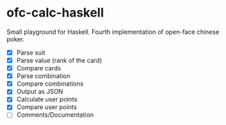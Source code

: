 # ofc-calc-haskell

Small playground for Haskell. Fourth implementation of open-face chinese poker.

- [x] Parse suit
- [x] Parse value (rank of the card)
- [x] Compare cards
- [x] Parse combination
- [x] Compare combinations
- [x] Output as JSON
- [x] Calculate user points
- [x] Compare user points
- [ ] Comments/Documentation
